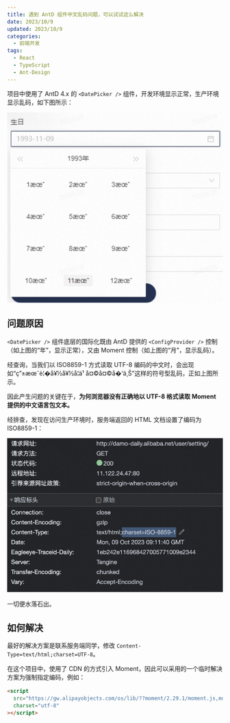 ```yaml
---
title: 遇到 AntD 组件中文乱码问题，可以试试这么解决
date: 2023/10/9
updated: 2023/10/9
categories:
  - 前端开发
tags:
  - React
  - TypeScript
  - Ant-Design
---
```


项目中使用了 AntD 4.x 的 `<DatePicker />` 组件，开发环境显示正常，生产环境显示乱码，如下图所示：

![error](./antd-comp-garbled-characters/error.png)

## 问题原因

`<DatePicker />` 组件底层的国际化既由 AntD 提供的 `<ConfigProvider />` 控制（如上图的“年”，显示正常），又由 Moment 控制（如上图的“月”，显示乱码）。

经查询，当我们以 ISO8859-1 方式读取 UTF-8 编码的中文时，会出现如“ç”±æœˆè¦�å¥½å¥½å­¦ä¹ å¤©å¤©å�‘ä¸Š”这样的符号型乱码，正如上图所示。

因此产生问题的关键在于，**为何浏览器没有正确地以 UTF-8 格式读取 Moment 提供的中文语言包文本。**

经排查，发现在访问生产环境时，服务端返回的 HTML 文档设置了编码为 ISO8859-1：

![response-content-type](./antd-comp-garbled-characters/response-content-type.png)

一切便水落石出。

## 如何解决

最好的解决方案是联系服务端同学，修改 `Content-Type=text/html;charset=UTF-8`。

在这个项目中，使用了 CDN 的方式引入 Moment，因此可以采用的一个临时解决方案为强制指定编码，例如：

```html
<script
  src="https://gw.alipayobjects.com/os/lib/??moment/2.29.1/moment.js,moment/2.29.1/locale/zh-cn.js"
  charset="utf-8"
></script>
```
